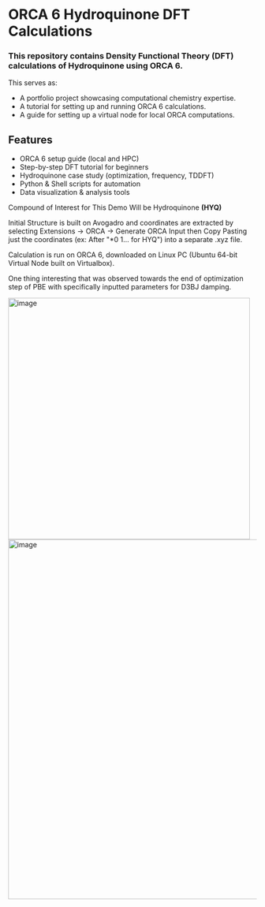 # ORCA 6 Hydroquinone DFT Calculations

### This repository contains Density Functional Theory (DFT) calculations of Hydroquinone using ORCA 6. 

This serves as:

- A portfolio project showcasing computational chemistry expertise.
- A tutorial for setting up and running ORCA 6 calculations.
- A guide for setting up a virtual node for local ORCA computations.

## Features
- ORCA 6 setup guide (local and HPC)  
- Step-by-step DFT tutorial for beginners  
- Hydroquinone case study (optimization, frequency, TDDFT)  
- Python & Shell scripts for automation  
- Data visualization & analysis tools  

Compound of Interest for This Demo Will be Hydroquinone **(HYQ)**

Initial Structure is built on Avogadro and coordinates are extracted by selecting Extensions -> ORCA -> Generate ORCA Input then Copy Pasting just the coordinates (ex: After "*0 1... for HYQ") into a separate .xyz file.

Calculation is run on ORCA 6, downloaded on Linux PC (Ubuntu 64-bit Virtual Node built on Virtualbox).


One thing interesting that was observed towards the end of optimization step of PBE with specifically inputted parameters for D3BJ damping.

<img width="490" alt="image" src="https://github.com/user-attachments/assets/be49aeee-fad4-471d-bb76-498c168da15e" /> <img width="730" alt="image" src="https://github.com/user-attachments/assets/196c8cc3-e4c6-4d42-b4a1-04b8544b3848" />




